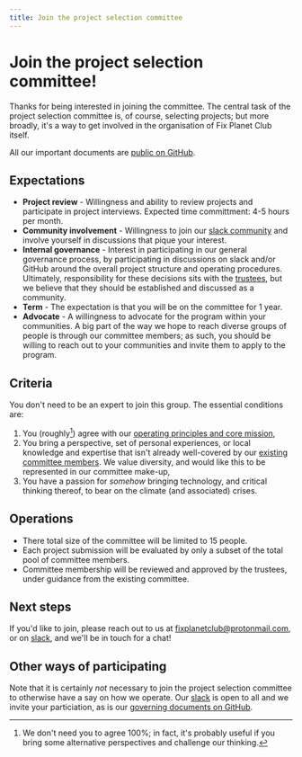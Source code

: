 ```yaml
---
title: Join the project selection committee
---
```


# Join the project selection committee! <a name="join-the-project-selection-committee"></a>

Thanks for being interested in joining the committee. The central task of the
project selection committee is, of course, selecting projects; but more
broadly, it's a way to get involved in the organisation of Fix Planet Club
itself.

All our important documents are [public on
GitHub](https://github.com/FixPlanet/org).

## Expectations

- **Project review** - Willingness and ability to review projects and participate
in project interviews. Expected time committment: 4-5 hours per month.
- **Community involvement** - Willingness to join our [slack
community](https://join.slack.com/t/fixplanetclub/shared_invite/zt-1dwnqqvuc-5sXa4HYsl81T9N35W~M9CA) and involve yourself in discussions that pique your interest.
- **Internal governance** - Interest in participating in our general
governance process, by participating in discussions on slack and/or GitHub
around the overall project structure and operating procedures. Ultimately,
responsibility for these decisions sits with the [trustees](/committee.html), but we believe that
they should be established and discussed as a community.
- **Term** - The expectation is that you will be on the committee for 1 year.
- **Advocate** - A willingness to advocate for the program within your
communities. A big part of the way we hope to reach diverse groups of people
is through our committee members; as such, you should be willing to reach out
to your communities and invite them to apply to the program.

## Criteria

You don't need to be an expert to join this group. The essential conditions
are:

1. You (roughly[^agree]) agree with our [operating principles and core mission](https://github.com/FixPlanet/org#mission),
2. You bring a perspective, set of personal experiences, or local knowledge
   and expertise that isn't already well-covered by our [existing committee
   members](/committee.html). We value diversity, and would like this to be
   represented in our committee make-up,
3. You have a passion for _somehow_ bringing technology, and critical thinking
   thereof, to bear on the climate (and associated) crises.

## Operations

- There total size of the committee will be limited to 15 people.
- Each project submission will be evaluated by only a subset of the total pool
of committee members.
- Committee membership will be reviewed and approved by the trustees, under
guidance from the existing committee.

## Next steps

If you'd like to join, please reach out to us at
[fixplanetclub@protonmail.com](mailto:fixplanetclub@protonmail.com), or on
[slack](https://join.slack.com/t/fixplanetclub/shared_invite/zt-1dwnqqvuc-5sXa4HYsl81T9N35W~M9CA), and we'll be in touch for a chat!

## Other ways of participating

Note that it is certainly _not_ necessary to join the project selection
committee to otherwise have a say on how we operate. Our
[slack](https://join.slack.com/t/fixplanetclub/shared_invite/zt-1dwnqqvuc-5sXa4HYsl81T9N35W~M9CA)
is open to all and we invite your particiation, as is our [governing documents
on GitHub](https://github.com/FixPlanet/org).

[^agree]: We don't need you to agree 100%; in fact, it's probably useful if you
bring some alternative perspectives and challenge our thinking.
